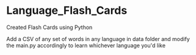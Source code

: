 # Language_Flash_Cards
Created Flash Cards using Python

Add a CSV of any set of words in any language in data folder and modify the main.py accordingly to learn whichever language you'd like
